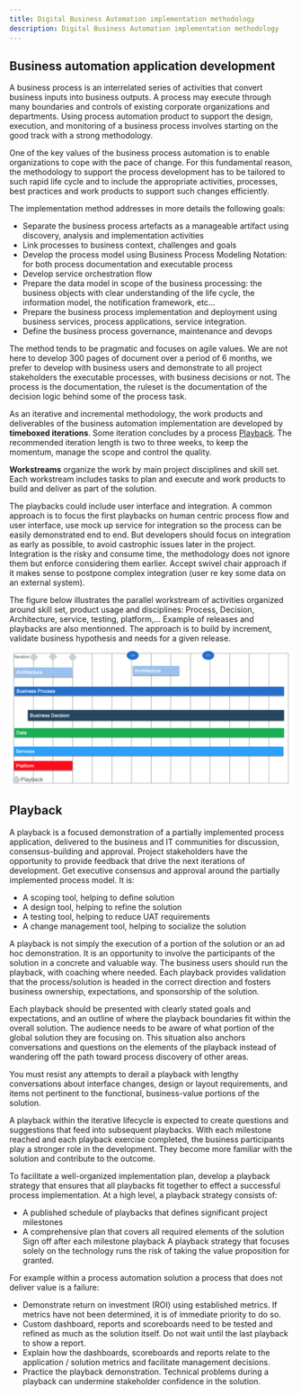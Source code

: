 ```yaml
---
title: Digital Business Automation implementation methodology
description: Digital Business Automation implementation methodology
---
```


## Business automation application development

A business process is an interrelated series of activities that convert business inputs into business outputs. A process may execute through many boundaries and controls of existing corporate organizations and departments. Using process automation product to support the design, execution, and monitoring of a business process involves starting on the good track with a strong methodology.

One of the key values of the business process automation is to enable organizations to cope with the pace of change. For this fundamental reason, the methodology to support the process development has to be tailored to such rapid life cycle and to include the appropriate activities, processes, best practices and work products to support such changes efficiently.

The implementation method addresses in more details the following goals:

* Separate the business process artefacts as a manageable artifact using discovery, analysis and implementation activities 
* Link processes to business context, challenges and goals
* Develop the process model using Business Process Modeling Notation: for both process documentation and executable process
* Develop service orchestration flow 
* Prepare the data model in scope of the business processing: the business objects with clear understanding of the life cycle, the information model, the notification framework, etc...
* Prepare the business process implementation and deployment using business services, process applications, service integration.
* Define the business process governance, maintenance and devops

The method tends to be pragmatic and focuses on agile values. We are not here to develop 300 pages of document over a period of 6 months, we prefer to develop with business users and demonstrate to all project stakeholders the executable processes, with business decisions or not. The process is the documentation, the ruleset is the documentation of the decision logic behind some of the process task.

As an iterative and incremental methodology, the work products and deliverables of the business automation implementation are developed by **timeboxed iterations**. Some iteration concludes by a process [Playback](#playback). The recommended iteration length is two to three weeks, to keep the momentum, manage the scope and control the quality. 

**Workstreams** organize the work by main project disciplines and skill set. Each workstream includes tasks to plan and execute and work products to build and deliver as part of the solution.

The playbacks could include user interface and integration. A common approach is to focus the first playbacks on human centric process flow and user interface, use mock up service for integration so the process can be easily demonstrated end to end. But developers should focus on integration as early as possible, to avoid castrophic issues later in the project. Integration is the risky and consume time, the methodology does not ignore them but enforce considering them earlier. Accept swivel chair approach if it makes sense to postpone complex integration (user re key some data on an external system).

The figure below illustrates the parallel workstream of activities organized around skill set, product usage and disciplines: Process, Decision, Architecture, service, testing, platform,... Example of releases and playbacks are also mentionned. The approach is to build by increment, validate business hypothesis and needs for a given release. 

 ![0](./images/workstreams.png)

## Playback

A playback is a focused demonstration of a partially implemented process application, delivered to the business and IT communities for discussion, consensus-building and approval. Project stakeholders have the opportunity to provide feedback that drive the next iterations of development.
Get executive consensus and approval around the partially implemented process model. It is:

* A scoping tool, helping to define solution
* A design tool, helping to refine the solution
* A testing tool, helping to reduce UAT requirements
* A change management tool, helping to socialize the solution

A playback is not simply the execution of a portion of the solution or an ad hoc demonstration. It is an opportunity to involve the participants of the solution in a concrete and valuable way. The business users should run the playback, with coaching where needed. Each playback provides validation that the process/solution is headed in the correct direction and fosters business ownership, expectations, and sponsorship of the solution.

Each playback should be presented with clearly stated goals and expectations, and an outline of where the playback boundaries fit within the overall solution. The audience needs to be aware of what portion of the global solution they are focusing on. This situation also anchors conversations and questions on the elements of the playback instead of wandering off the path toward process discovery of other areas.

You must resist any attempts to derail a playback with lengthy conversations about interface changes, design or layout requirements, and items not pertinent to the functional, business-value portions of the solution.

A playback within the iterative lifecycle is expected to create questions and suggestions that feed into subsequent playbacks. With each milestone reached and each playback exercise completed, the business participants play a stronger role in the development. They become more familiar with the solution and contribute to the outcome.

To facilitate a well-organized implementation plan, develop a playback strategy that ensures that all playbacks fit together to effect a successful process implementation. At a high level, a playback strategy consists of:

* A published schedule of playbacks that defines significant project milestones
* A comprehensive plan that covers all required elements of the solution
Sign off after each milestone playback
A playback strategy that focuses solely on the technology runs the risk of taking the value proposition for granted. 

For example within a process automation solution a process that does not deliver value is a failure:

* Demonstrate return on investment (ROI) using established metrics. If metrics have not been determined, it is of immediate priority to do so.
* Custom dashboard, reports and scoreboards need to be tested and refined as much as the solution itself. Do not wait until the last playback to show a report.
* Explain how the dashboards, scoreboards and reports relate to the application / solution metrics and facilitate management decisions.
* Practice the playback demonstration. Technical problems during a playback can undermine stakeholder confidence in the solution.